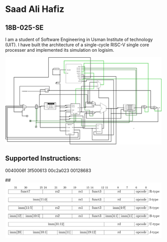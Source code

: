 # Saad Ali Hafiz
## 18B-025-SE

I am a student of Software Engineering in Usman Institute of technology (UIT).
I have built the architecture of a single-cycle RISC-V single core processer and implemented its simulation on logisim.

![alt text](https://github.com/SaadAliHafiz/Single-cycle-riscv-cpu/blob/main/circuits.jpg)

## Supported Instructions:

0040006f
3f500613
00c2a023
00128683

##![alt text](https://github.com/SaadAliHafiz/Single-cycle-riscv-cpu/blob/main/instructionRV32I.png)
